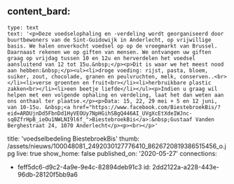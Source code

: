content_bard:
  -
    type: text
    text: '<p>Deze voedselophaling en -verdeling wordt georganiseerd door buurtbewoners van de Sint-Guidowijk in Anderlecht, op vrijwillige basis. We halen onverkocht voedsel op op de vroegmarkt van Brussel. Daarnaast rekenen we op giften van mensen. We ontvangen uw giften graag op vrijdag tussen 10 en 12u en herverdelen het voedsel aansluitend van 12 tot 15u.&nbsp;</p><p>Dit is waar we het meest nood aan hebben:&nbsp;</p><ul><li>droge voeding: rijst, pasta, bloem, suiker, zout, chocolade, granen en peulvruchten, melk, conserven..<br></li><li>verse groenten en fruit<br></li><li>herbruikbare plastic zakken<br></li><li>een beetje liefde</li></ul><p>Indien u graag wil helpen met een volgende ophaling en verdeling, laat het dan weten aan ons onthaal ter plaatse.</p><p>Data: 15, 22, 29 mei + 5 en 12 juni, van 10-15u. &nbsp;<a href="https://www.facebook.com/BiestebroekBis/?eid=ARDUjnDd5FbnDd1HyVEOUy7NpHGihSBgQ446AI_UVgXcEtXdeIWJnc-sq0ZfrHpB_ieOu1NWLNI9l6f_">BiestebroekBis</a>:&nbsp;Gustaaf Vanden Berghestraat 24, 1070 Anderlecht</p><p><br></p>'
title: 'voedselbedeling BiestebroekBis'
thumb: /assets/nieuws/100048081_2492030127776410_8626720819386515456_o.jpg
live: true
show_home: false
published_on: '2020-05-27'
connections:
  - feff5dc6-d9c2-4a9e-9e4c-82894deb91c3
id: 2dd2122a-a228-443e-96db-28120f5bb9a6
